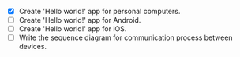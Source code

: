 - [x] Create 'Hello world!' app for personal computers.
- [ ] Create 'Hello world!' app for Android.
- [ ] Create 'Hello world!' app for iOS.
- [ ] Write the sequence diagram for communication process between devices.
